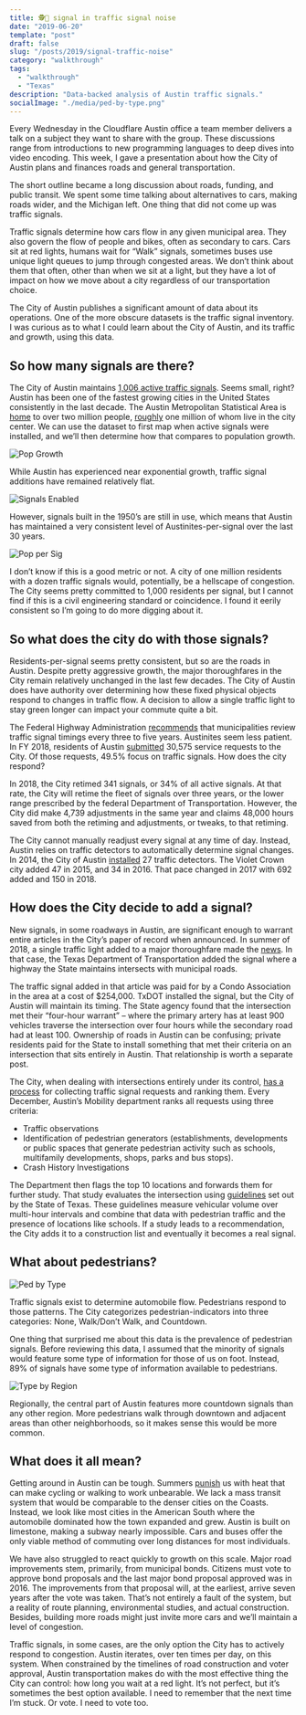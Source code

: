 ```yaml
---
title: 🕵️🚦 signal in traffic signal noise
date: "2019-06-20"
template: "post"
draft: false
slug: "/posts/2019/signal-traffic-noise"
category: "walkthrough"
tags:
  - "walkthrough"
  - "Texas"
description: "Data-backed analysis of Austin traffic signals."
socialImage: "./media/ped-by-type.png"
---
```


Every Wednesday in the Cloudflare Austin office a team member delivers a talk on a subject they want to share with the group. These discussions range from introductions to new programming languages to deep dives into video encoding. This week, I gave a presentation about how the City of Austin plans and finances roads and general transportation.

The short outline became a long discussion about roads, funding, and public transit. We spent some time talking about alternatives to cars, making roads wider, and the Michigan left. One thing that did not come up was traffic signals.

Traffic signals determine how cars flow in any given municipal area. They also govern the flow of people and bikes, often as secondary to cars. Cars sit at red lights, humans wait for “Walk” signals, sometimes buses use unique light queues to jump through congested areas. We don’t think about them that often, other than when we sit at a light, but they have a lot of impact on how we move about a city regardless of our transportation choice.

The City of Austin publishes a significant amount of data about its operations. One of the more obscure datasets is the traffic signal inventory. I was curious as to what I could learn about the City of Austin, and its traffic and growth, using this data.

## So how many signals are there?

The City of Austin maintains [1,006 active traffic signals](https://transportation.austintexas.io/ops-overview/). Seems small, right? Austin has been one of the fastest growing cities in the United States consistently in the last decade. The Austin Metropolitan Statistical Area is [home](https://www.austinchamber.com/economic-development/austin-profile/population) to over two million people, [roughly](http://www.austintexas.gov/demographics) one million of whom live in the city center. We can use the dataset to first map when active signals were installed, and we’ll then determine how that compares to population growth.

![Pop Growth](./media/pop-growth.png)

While Austin has experienced near exponential growth, traffic signal additions have remained relatively flat.

![Signals Enabled](./media/signals-enabled.png)

However, signals built in the 1950’s are still in use, which means that Austin has maintained a very consistent level of Austinites-per-signal over the last 30 years.

![Pop per Sig](./media/pop-per-sig.png)

I don’t know if this is a good metric or not. A city of one million residents with a dozen traffic signals would, potentially, be a hellscape of congestion. The City seems pretty committed to 1,000 residents per signal, but I cannot find if this is a civil engineering standard or coincidence. I found it eerily consistent so I’m going to do more digging about it.

## So what does the city do with those signals?

Residents-per-signal seems pretty consistent, but so are the roads in Austin. Despite pretty aggressive growth, the major thoroughfares in the City remain relatively unchanged in the last few decades. The City of Austin does have authority over determining how these fixed physical objects respond to changes in traffic flow. A decision to allow a single traffic light to stay green longer can impact your commute quite a bit.

The Federal Highway Administration [recommends](https://ops.fhwa.dot.gov/publications/fhwahop08024/chapter7.htm#7.1) that municipalities review traffic signal timings every three to five years. Austinites seem less patient. In FY 2018, residents of Austin [submitted](https://www.austinmobilityreport.com/what-we-do-2018) 30,575 service requests to the City. Of those requests, 49.5% focus on traffic signals. How does the city respond?

In 2018, the City retimed 341 signals, or 34% of all active signals. At that rate, the City will retime the fleet of signals over three years, or the lower range prescribed by the federal Department of Transportation. However, the City did make 4,739 adjustments in the same year and claims 48,000 hours saved from both the retiming and adjustments, or tweaks, to that retiming.

The City cannot manually readjust every signal at any time of day. Instead, Austin relies on traffic detectors to automatically determine signal changes. In 2014, the City of Austin [installed](https://data.austintexas.gov/Transportation-and-Mobility/Traffic-Detectors/qpuw-8eeb) 27 traffic detectors. The Violet Crown city added 47 in 2015, and 34 in 2016. That pace changed in 2017 with 692 added and 150 in 2018.

## How does the City decide to add a signal?

New signals, in some roadways in Austin, are significant enough to warrant entire articles in the City’s paper of record when announced. In summer of 2018, a single traffic light added to a major thoroughfare made the [news](https://www.statesman.com/news/20180502/mixed-signals-loop-360-to-add-traffic-light-amid-plans-for-overpasses). In that case, the Texas Department of Transportation added the signal where a highway the State maintains intersects with municipal roads.

The traffic signal added in that article was paid for by a Condo Association in the area at a cost of $254,000. TxDOT installed the signal, but the City of Austin will maintain its timing. The State agency found that the intersection met their “four-hour warrant” – where the primary artery has at least 900 vehicles traverse the intersection over four hours while the secondary road had at least 100. Ownership of roads in Austin can be confusing; private residents paid for the State to install something that met their criteria on an intersection that sits entirely in Austin. That relationship is worth a separate post.

The City, when dealing with intersections entirely under its control, [has a process](https://www.austintexas.gov/trafficsignals) for collecting traffic signal requests and ranking them. Every December, Austin’s Mobility department ranks all requests using three criteria:

* Traffic observations
* Identification of pedestrian generators (establishments, developments or public spaces that generate pedestrian activity such as schools, multifamily developments, shops, parks and bus stops).
* Crash History Investigations

The Department then flags the top 10 locations and forwards them for further study. That study evaluates the intersection using [guidelines](http://ftp.dot.state.tx.us/pub/txdot-info/trf/tmutcd/2011-rev-2/4.pdf) set out by the State of Texas. These guidelines measure vehicular volume over multi-hour intervals and combine that data with pedestrian traffic and the presence of locations like schools. If a study leads to a recommendation, the City adds it to a construction list and eventually it becomes a real signal.

## What about pedestrians?

![Ped by Type](./media/ped-by-type.png)

Traffic signals exist to determine automobile flow. Pedestrians respond to those patterns. The City categorizes pedestrian-indicators into three categories: None, Walk/Don’t Walk, and Countdown.

One thing that surprised me about this data is the prevalence of pedestrian signals. Before reviewing this data, I assumed that the minority of signals would feature some type of information for those of us on foot. Instead, 89% of signals have some type of information available to pedestrians.

![Type by Region](./media/sig-type-by-region.png)

Regionally, the central part of Austin features more countdown signals than any other region. More pedestrians walk through downtown and adjacent areas than other neighborhoods, so it makes sense this would be more common.

## What does it all mean?

Getting around in Austin can be tough. Summers [punish](https://www.statesman.com/news/20180905/austins-summer-of-2018-the-citys-third-hottest-ever-by-the-numbers) us with heat that can make cycling or walking to work unbearable. We lack a mass transit system that would be comparable to the denser cities on the Coasts. Instead, we look like most cities in the American South where the automobile dominated how the town expanded and grew. Austin is built on limestone, making a subway nearly impossible. Cars and buses offer the only viable method of commuting over long distances for most individuals.

We have also struggled to react quickly to growth on this scale. Major road improvements stem, primarily, from municipal bonds. Citizens must vote to approve bond proposals and the last major bond proposal approved was in 2016. The improvements from that proposal will, at the earliest, arrive seven years after the vote was taken. That’s not entirely a fault of the system, but a reality of route planning, environmental studies, and actual construction. Besides, building more roads might just invite more cars and we’ll maintain a level of congestion.

Traffic signals, in some cases, are the only option the City has to actively respond to congestion. Austin iterates, over ten times per day, on this system. When constrained by the timelines of road construction and voter approval, Austin transportation makes do with the most effective thing the City can control: how long you wait at a red light. It’s not perfect, but it’s sometimes the best option available. I need to remember that the next time I’m stuck. Or vote. I need to vote too.